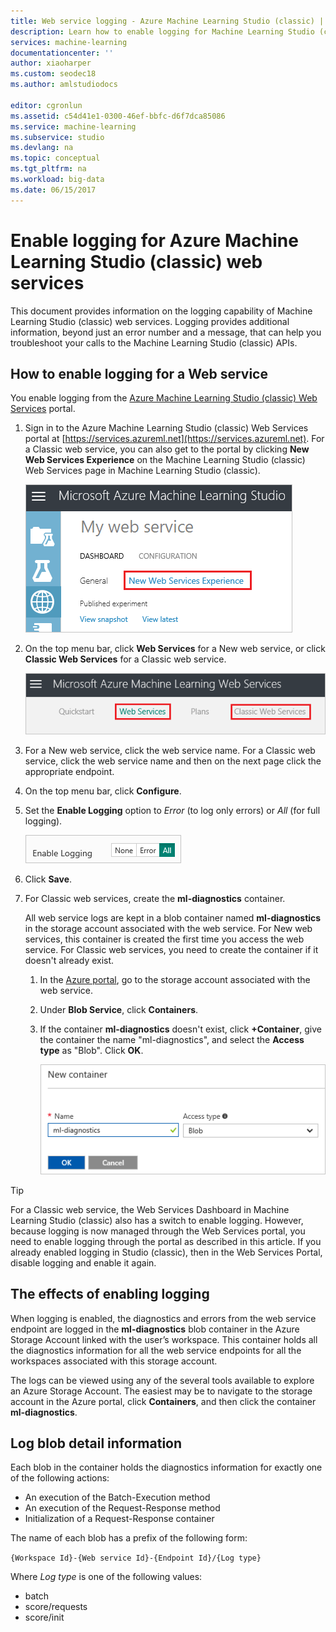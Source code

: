 ```yaml
---
title: Web service logging - Azure Machine Learning Studio (classic) | Microsoft Docs
description: Learn how to enable logging for Machine Learning Studio (classic) web services. Logging provides additional information to help troubleshoot the APIs.
services: machine-learning
documentationcenter: ''
author: xiaoharper
ms.custom: seodec18
ms.author: amlstudiodocs

editor: cgronlun
ms.assetid: c54d41e1-0300-46ef-bbfc-d6f7dca85086
ms.service: machine-learning
ms.subservice: studio
ms.devlang: na
ms.topic: conceptual
ms.tgt_pltfrm: na
ms.workload: big-data
ms.date: 06/15/2017
---
```

# Enable logging for Azure Machine Learning Studio (classic) web services
This document provides information on the logging capability of Machine Learning Studio (classic) web services. Logging provides additional information, beyond just an error number and a message, that can help you troubleshoot your calls to the Machine Learning Studio (classic) APIs.  

## How to enable logging for a Web service

You enable logging from the [Azure Machine Learning Studio (classic) Web Services](https://services.azureml.net) portal. 

1. Sign in to the Azure Machine Learning Studio (classic) Web Services portal at [https://services.azureml.net](https://services.azureml.net). For a Classic web service, you can also get to the portal by clicking **New Web Services Experience** on the Machine Learning Studio (classic) Web Services page in Machine Learning Studio (classic).

   ![New Web Services Experience link](./media/web-services-logging/new-web-services-experience-link.png)

2. On the top menu bar, click **Web Services** for a New web service, or click **Classic Web Services** for a Classic web service.

   ![Select New or Classic web services](./media/web-services-logging/select-web-service.png)

3. For a New web service, click the web service name. For a Classic web service, click the web service name and then on the next page click the appropriate endpoint.

4. On the top menu bar, click **Configure**.

5. Set the **Enable Logging** option to *Error* (to log only errors) or *All* (for full logging).

   ![Select logging level](./media/web-services-logging/enable-logging.png)

6. Click **Save**.

7. For Classic web services, create the **ml-diagnostics** container.

   All web service logs are kept in a blob container named **ml-diagnostics** in the storage account associated with the web service. For New web services, this container is created the first time you access the web service. For Classic web services, you need to create the container if it doesn't already exist. 

   1. In the [Azure portal](https://portal.azure.com), go to the storage account associated with the web service.

   2. Under **Blob Service**, click **Containers**.

   3. If the container **ml-diagnostics** doesn't exist, click **+Container**, give the container the name "ml-diagnostics", and select the **Access type** as "Blob". Click **OK**.

      ![Create a new container to store your diagnostic logs](./media/web-services-logging/create-ml-diagnostics-container.png)

> [!TIP]
>
> For a Classic web service, the Web Services Dashboard in Machine Learning Studio (classic) also has a switch to enable logging. However, because logging is now managed through the Web Services portal, you need to enable logging through the portal as described in this article. If you already enabled logging in Studio (classic), then in the Web Services Portal, disable logging and enable it again.


## The effects of enabling logging
When logging is enabled, the diagnostics and errors from the web service endpoint are logged in the **ml-diagnostics** blob container in the Azure Storage Account linked with the user’s workspace. 
This container holds all the diagnostics information for all the web service endpoints for all the workspaces associated with this storage account.

The logs can be viewed using any of the several tools available to explore an Azure Storage Account. The easiest may be to navigate to the storage account in the Azure portal, click **Containers**, and then click the container **ml-diagnostics**.  

## Log blob detail information
Each blob in the container holds the diagnostics information for exactly one of the following actions:

* An execution of the Batch-Execution method  
* An execution of the Request-Response method  
* Initialization of a Request-Response container

The name of each blob has a prefix of the following form: 


`{Workspace Id}-{Web service Id}-{Endpoint Id}/{Log type}`


Where _Log type_ is one of the following values:  

* batch  
* score/requests  
* score/init  

